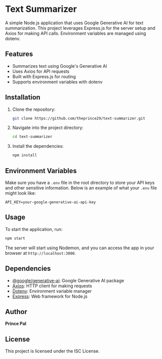 # Text Summarizer


A simple Node.js application that uses Google Generative AI for text summarization. This project leverages Express.js for the server setup and Axios for making API calls. Environment variables are managed using dotenv.


## Features
- Summarizes text using Google's Generative AI
- Uses Axios for API requests
- Built with Express.js for routing
- Supports environment variables with dotenv


## Installation


1. Clone the repository:


   ```bash
   git clone https://github.com/theprince29/text-summarizer.git
   ```


2. Navigate into the project directory:


   ```bash
   cd text-summarizer
   ```


3. Install the dependencies:


   ```bash
   npm install
   ```


## Environment Variables


Make sure you have a `.env` file in the root directory to store your API keys and other sensitive information. Below is an example of what your `.env` file might look like:


```
API_KEY=your-google-generative-ai-api-key
```


## Usage


To start the application, run:


```bash
npm start
```


The server will start using Nodemon, and you can access the app in your browser at `http://localhost:3000`.


## Dependencies


- [@google/generative-ai](https://www.npmjs.com/package/@google/generative-ai): Google Generative AI package
- [Axios](https://www.npmjs.com/package/axios): HTTP client for making requests
- [Dotenv](https://www.npmjs.com/package/dotenv): Environment variable manager
- [Express](https://www.npmjs.com/package/express): Web framework for Node.js


## Author


**Prince Pal**


## License

This project is licensed under the ISC License.


